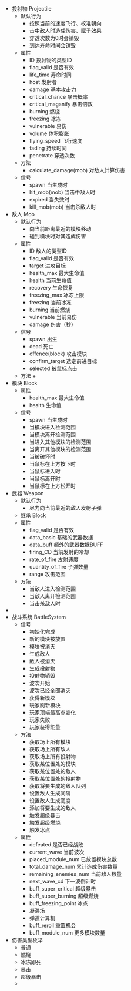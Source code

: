 + 投射物 Projectile
	+ 默认行为
		+ 按照当前的速度飞行、校准朝向
		+ 击中敌人时造成伤害、赋予效果
		+ 穿透次数为0时会销毁
		+ 到达寿命时间会销毁
	+ 属性
		+ ID 投射物的类型ID
		+ flag_valid 是否有效
		+ life_time 寿命时间
		+ host 发射者
		+ damage 基本攻击力
		+ critical_chance 暴击概率
		+ critical_maganify 暴击倍数
		+ burning 燃烧
		+ freezing 冰冻
		+ vulnerable 易伤 
		+ volume 体积膨胀
		+ flying_speed 飞行速度
		+ fading 持续时间
		+ penetrate 穿透次数
	+ 方法
		+ calculate_damage(mob) 对敌人计算伤害 
	+ 信号
		+ spawn 当生成时
		+ hit_mob(mob) 当击中敌人时
		+ expired 当失效时
		+ kill_mob(mob) 当击杀敌人时
+ 敌人 Mob
	+ 默认行为
		+ 向当前距离最近的模块移动
		+ 碰到模块时对其造成伤害
	+ 属性
		+ ID 敌人的类型ID
		+ flag_valid 是否有效
		+ target 进攻目标
		+ health_max 最大生命值
		+ health 当前生命值
		+ recovery 生命恢复
		+ freezing_max 冰冻上限
		+ freezing 当前冰冻
		+ burning 当前燃烧
		+ vulnerable 当前易伤
		+ damage 伤害（秒）
	+ 信号
		+ spawn 出生
		+ dead 死亡
		+ offence(block) 攻击模块
		+ confirm_target 选定前进目标
		+ selected 被鼠标点击
	+ 方法
		+ 
+ 模块 Block
	+ 属性
		+ health_max 最大生命值
		+ health 生命值
	+ 信号
		+ spawn 当生成时
		+ 当模块进入检测范围
		+ 当模块离开检测范围
		+ 当进入其他模块的检测范围
		+ 当离开其他模块的检测范围
		+ 当被破坏时
		+ 当鼠标在上方按下时
		+ 当鼠标进入时
		+ 当鼠标离开时
		+ 当鼠标在上方松开时
+ 武器 Weapon
	+ 默认行为
		+ 尽力向当前最近的敌人发射子弹
	+ 继承 Block
	+ 属性
		+ flag_valid 是否有效 
		+ data_basic 基础的武器数据
		+ data_buff 额外的武器数据BUFF
		+ firing_CD 当前发射的冷却
		+ rate_of_fire 发射速度
		+ quantity_of_fire 子弹数量
		+ range 攻击范围
	+ 方法
		+ 当敌人进入检测范围
		+ 当敌人离开检测范围
		+ 当击杀敌人时
+ 
+ 战斗系统 BattleSystem
	+ 信号
		+ 初始化完成
		+ 新的模块被放置
		+ 模块被消灭
		+ 生成敌人
		+ 敌人被消灭
		+ 生成投射物
		+ 投射物销毁
		+ 波次开始
		+ 波次已经全部消灭
		+ 获得新模块
		+ 玩家刷新模块
		+ 玩家顶端最高点变化
		+ 玩家失败
		+ 玩家获得能量
	+ 方法
		+ 获取场上所有模块
		+ 获取场上所有敌人
		+ 获取场上所有投射物
		+ 获取某位置处的模块
		+ 获取某位置处的敌人
		+ 获取某位置处的投射物
		+ 获取将要生成的敌人队列
		+ 设置敌人生成间隔
		+ 设置敌人生成高度
		+ 添加将要生成的敌人
		+ 触发超级暴击
		+ 触发超级燃烧
		+ 触发冰点
	+ 属性
		+ defeated 是否已经战败
		+ current_wave 当前波次
		+ placed_module_num 已放置模块总数
		+ total_damage_num 累计造成伤害数量
		+ remaining_enemies_num 当前敌人数量
		+ next_wave_cd 下一波倒计时
		+ buff_super_critical 超级暴击
		+ buff_super_burning 超级燃烧
		+ buff_freezing_point 冰点
		+  凝滞场
		+ 弹道计算机
		+ buff_reroll 重置机会
		+ buff_module_num 更多模块数量
+ 伤害类型枚举
	+ 普通
	+ 燃烧
	+ 冰冻即死
	+ 暴击
	+ 超级暴击
	+ 
